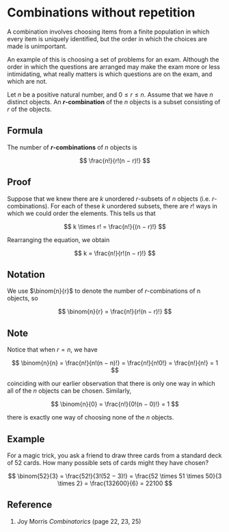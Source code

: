 # Combinations without repetition

A combination involves choosing items from a finite population in which every item is uniquely identified, but the order in which the choices are made is unimportant.

An example of this is choosing a set of problems for an exam. Although the order in which the questions are arranged may make the exam more or less intimidating, what really matters is which questions are on the exam, and which are not.

Let $n$ be a positive natural number, and $0 \leq r \leq n$. Assume that we have $n$ distinct objects. An **$r$-combination** of the $n$ objects is a subset consisting of $r$ of the objects.

## Formula

The number of **$r$-combinations** of $n$ objects is

$$
\frac{n!}{r!(n − r)!}
$$

## Proof

Suppose that we knew there are $k$ unordered $r$-subsets of $n$ objects (i.e. $r$-combinations). For each of these $k$ unordered subsets, there are $r!$ ways in which we could order the elements. This tells us that

$$
k \times r! = \frac{n!}{(n − r)!}
$$

Rearranging the equation, we obtain

$$
k = \frac{n!}{r!(n − r)!}
$$

## Notation

We use $\binom{n}{r}$ to denote the number of $r$-combinations of n objects, so

$$
\binom{n}{r} = \frac{n!}{r!(n − r)!}
$$

## Note

Notice that when $r = n$, we have

$$
\binom{n}{n} = \frac{n!}{n!(n − n)!} = \frac{n!}{n!0!} = \frac{n!}{n!} = 1
$$

coinciding with our earlier observation that there is only one way in which all of the $n$ objects can be chosen. Similarly,

$$
\binom{n}{0} = \frac{n!}{0!(n − 0)!} = 1
$$

there is exactly one way of choosing none of the $n$ objects.

## Example

For a magic trick, you ask a friend to draw three cards from a standard deck of 52 cards. How many possible sets of cards might they have chosen?

$$
\binom{52}{3} = \frac{52!}{3!(52 − 3)!} = \frac{52 \times 51 \times 50}{3 \times 2} = \frac{132600}{6} = 22100
$$

## Reference

1. Joy Morris *Combinatorics* (page 22, 23, 25)